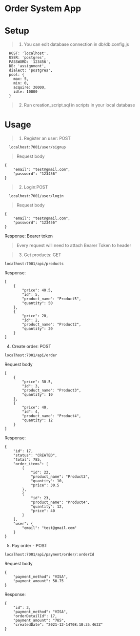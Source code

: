 # Order System App

# Setup
> 1. You can edit database connection in db/db.config.js
```
  HOST: 'localhost',
  USER: 'postgres',
  PASSWORD: '123456',
  DB: 'assignment',
  dialect: 'postgres',
  pool: {
    max: 5,
    min: 0,
    acquire: 30000,
    idle: 10000
  }
```
> 2. Run creation_script.sql in scripts in your local database

# Usage
> 1. Register an user: POST
```
  localhost:7001/user/signup
```
> Request body
```
{
	"email": "test@gmail.com",
	"password": "123456"
}
```

> 2. Login:POST
```
  localhost:7001/user/login
```
> Request body
```
{
	"email": "test@gmail.com",
	"password": "123456"
}
```
Response: Bearer token  
> Every request will need to attach Bearer Token to header

> 3. Get products: GET
```
localhost:7001/api/products
```
Response:
```
[
    {
        "price": 40.5,
        "id": 5,
        "product_name": "Product5",
        "quantity": 50
    },
    {
        "price": 20,
        "id": 2,
        "product_name": "Product2",
        "quantity": 20
    }
]
```
4. Create order: POST  
```
localhost:7001/api/order
```
Request body
```
[
    {
        "price": 30.5,
        "id": 3,
        "product_name": "Product3",
        "quantity": 10
    },
    {
        "price": 40,
        "id": 4,
        "product_name": "Product4",
        "quantity": 12
    }
]
```
Response:
```
{
    "id": 17,
    "status": "CREATED",
    "total": 785,
    "order_items": [
        {
            "id": 22,
            "product_name": "Product3",
            "quantity": 10,
            "price": 30.5
        },
        {
            "id": 23,
            "product_name": "Product4",
            "quantity": 12,
            "price": 40
        }
    ],
    "user": {
        "email": "test@gmail.com"
    }
}
```
5. Pay order - POST
```
localhost:7001/api/payment/order/:orderId
```
Request body
```
{
	"payment_method": "VISA",
	"payment_amount": 50.75
}
```
Response:
```
{
    "id": 3,
    "payment_method": "VISA",
    "orderDetailId": 17,
    "payment_amount": "785",
    "createdDate": "2021-12-14T08:10:35.462Z"
}
```

